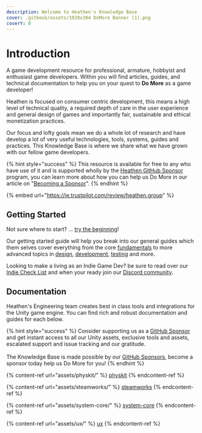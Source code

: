 ```yaml
---
description: Welcome to Heathen's Knowledge Base
cover: .gitbook/assets/1920x384 DoMore Banner (1).png
coverY: 0
---
```


# Introduction

A game development resource for professional, armature, hobbyist and enthusiast game developers. Within you will find articles, guides, and technical documentation to help you on your quest to **Do More** as a game developer!

Heathen is focused on consumer centric development, this means a high level of technical quality, a required depth of care in the user experience and general design of games and importantly fair, sustainable and ethical monetization practices.&#x20;

Our focus and lofty goals mean we do a whole lot of research and have develop a lot of very useful technologies, tools, systems, guides and practices. This Knowledge Base is where we share what we have grown with our fellow game developers.&#x20;

{% hint style="success" %}
This resource is available for free to any who have use of it and is supported wholly by the [Heathen GitHub Sponsor](https://github.com/sponsors/heathen-engineering) program, you can learn more about how you can help us Do More in our article on "[Becoming a Sponsor](company/become-a-sponsor.md)".
{% endhint %}

{% embed url="https://ie.trustpilot.com/review/heathen.group" %}

## Getting Started

Not sure where to start? ... [try the beginning](company/concepts/getting-started/)!

Our getting started guide will help you break into our general guides which them selves cover everything from the core [fundamentals](company/concepts/fundamentals/) to more advanced topics in [design](company/concepts/design/), [development](company/concepts/development/), [testing](company/concepts/testing/) and more.

Looking to make a living as an Indie Game Dev? be sure to read over our [Indie Check List](company/concepts/getting-started/indie-check-list.md) and when your ready join our [Discord community](https://discord.gg/6X3xrRc).

## Documentation

Heathen's Engineering team creates best in class tools and integrations for the Unity game engine. You can find rich and robust documentation and guides for each below.

{% hint style="success" %}
Consider supporting us as a [GitHub Sponsor](company/become-a-sponsor.md) and get instant access to all our Unity assets, exclusive tools and assets, escalated support and issue tracking and our gratitude.\
\
The Knowledge Base is made possible by our [GitHub Sponsors](https://github.com/sponsors/heathen-engineering), become a sponsor today help us Do More for you!
{% endhint %}

{% content-ref url="assets/physkit/" %}
[physkit](assets/physkit/)
{% endcontent-ref %}

{% content-ref url="assets/steamworks/" %}
[steamworks](assets/steamworks/)
{% endcontent-ref %}

{% content-ref url="assets/system-core/" %}
[system-core](assets/system-core/)
{% endcontent-ref %}

{% content-ref url="assets/ux/" %}
[ux](assets/ux/)
{% endcontent-ref %}
